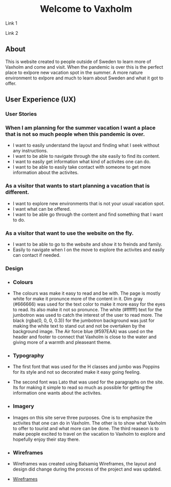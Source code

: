 
<h1 align="center">Welcome to Vaxholm</h1>

Link 1

Link 2


## About

This is website created to people outside of Sweden to learn more of Vaxholm and come 
and visit. When the pandemic is over this is the perfect place to exlpore new vacation spot 
in the summer. A more nature environment to exlpore and much to learn about Sweden and what it got to 
offer. 

## User Experience (UX)

### User Stories

 ### When I am planning for the summer vacation I want a place that is not so much people when this pandemic is over.

* I want to easily understand the layout and finding what I seek without any instructions. 
* I want to be able to navigate through the site easily to find its content. 
* I want to easily get information what kind of activites one can do. 
* I want to be able to easily take contact with someone to get more information about the activites. 

### As a visitor that wants to start planning a vacation that is different. 

* I want to explore new environments that is not your usual vacation spot. 
* I want what can be offered. 
* I want to be able go through the content and find something that I want to do. 

### As a visitor that want to use the website on the fly.

* I want to be able to go to the website and show it to freinds and family.
* Easily to navigate when I on the move to explore the activites and easily can contact if needed.

### Design

 - ### Colours 

 - The colours was make it easy to read and be with. The page is mostly white for make it pronunce more of the content in it. 
 Dim gray (#666666) was used for the text color to make it more easy for the eyes to read. Its also make it not so pronunce. 
 The white (#ffffff) text for the jumbotron was used to catch the interest of the user to read more. The black (rgba(0, 0, 0, 0.3)) 
 for the jumbotron background was just for making the white text to stand out and not be overtaken by the background image. 
 The Air force blue (#597EAA) was used on the header and footer to connect that Vaxholm is close to the water and giving more of a warmth and 
 pleaseant theme. 


- ### Typography

- The first font that was used for the H classes and jumbo was Poppins for its style and not so decorated make it easy going feeling. 
- The second font was Lato that was used for the paragraphs on the site. Its for making it simple to read so much as possible for getting the information one wants 
about the activites. 

- ### Imagery 

- Images on this site serve three purposes. One is to emphasize the activites that one can do in Vaxholm. The other is to show what Vaxholm to offer to 
tourist and what more can be done. The third reaseon is to make people excited to travel on the vacation to Vaxholm to explore and hopefully enjoy their stay there. 

- ### Wireframes

- Wireframes was created using Balsamiq Wireframes, the layout and design did change during the process of the project and was updated. 
- [Wireframes](https://github.com/KartexTiarc/Vaxholm/blob/master/assets/MileStone%201%20project.pdf)

